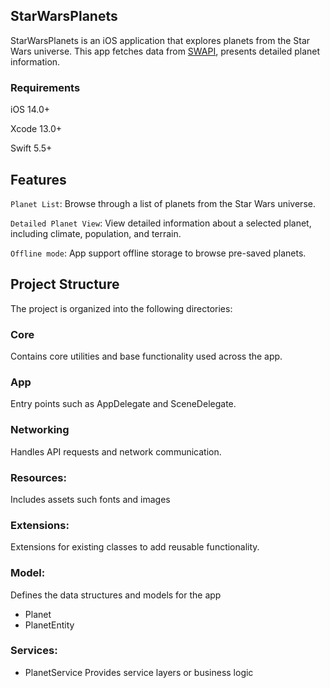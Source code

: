 ## StarWarsPlanets

StarWarsPlanets is an iOS application that explores planets from the Star Wars universe. This app fetches data from [SWAPI](https://swapi.dev/documentation), presents detailed planet information.
 


### Requirements

iOS 14.0+

Xcode 13.0+

Swift 5.5+

## Features

```Planet List```: Browse through a list of planets from the Star Wars universe.

```Detailed Planet View```: View detailed information about a selected planet, including climate, population, and terrain.

```Offline mode```: App support offline storage to browse pre-saved planets.

## Project Structure

The project is organized into the following directories:

### Core
Contains core utilities and base functionality used across the app.

### App
 Entry points such as AppDelegate and SceneDelegate.

### Networking
Handles API requests and network communication.

### Resources: 
Includes assets such fonts and images

### Extensions: 
Extensions for existing classes to add reusable functionality.

### Model: 
Defines the data structures and models for the app
- Planet
- PlanetEntity

### Services:
- PlanetService
Provides service layers or business logic

